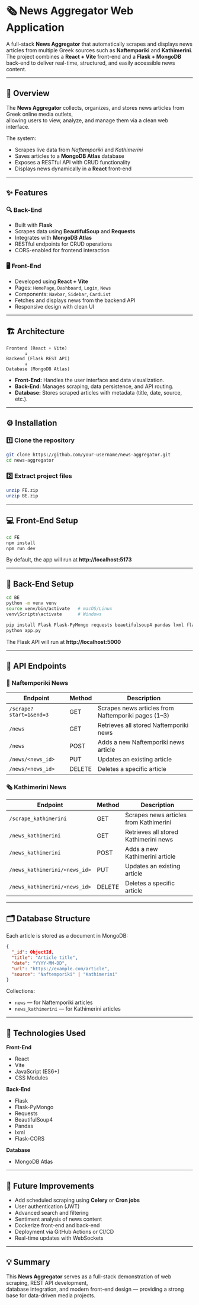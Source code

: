 # 🗞️ News Aggregator Web Application

A full-stack **News Aggregator** that automatically scrapes and displays news articles from multiple Greek sources such as **Naftemporiki** and **Kathimerini**.  
The project combines a **React + Vite** front-end and a **Flask + MongoDB** back-end to deliver real-time, structured, and easily accessible news content.

---

## 🧠 Overview

The **News Aggregator** collects, organizes, and stores news articles from Greek online media outlets,  
allowing users to view, analyze, and manage them via a clean web interface.

The system:
- Scrapes live data from *Naftemporiki* and *Kathimerini*
- Saves articles to a **MongoDB Atlas** database
- Exposes a RESTful API with CRUD functionality
- Displays news dynamically in a **React** front-end

---

## ✨ Features

### 🔍 Back-End
- Built with **Flask**
- Scrapes data using **BeautifulSoup** and **Requests**
- Integrates with **MongoDB Atlas**
- RESTful endpoints for CRUD operations
- CORS-enabled for frontend interaction

### 🖥️ Front-End
- Developed using **React + Vite**
- Pages: `HomePage`, `Dashboard`, `Login`, `News`
- Components: `Navbar`, `Sidebar`, `CardList`
- Fetches and displays news from the backend API
- Responsive design with clean UI

---

## 🏗️ Architecture

```
Frontend (React + Vite)
       ↓
Backend (Flask REST API)
       ↓
Database (MongoDB Atlas)
```

- **Front-End:** Handles the user interface and data visualization.  
- **Back-End:** Manages scraping, data persistence, and API routing.  
- **Database:** Stores scraped articles with metadata (title, date, source, etc.).

---

## ⚙️ Installation

### 1️⃣ Clone the repository
```bash
git clone https://github.com/your-username/news-aggregator.git
cd news-aggregator
```

### 2️⃣ Extract project files
```bash
unzip FE.zip
unzip BE.zip
```

---

## 💻 Front-End Setup

```bash
cd FE
npm install
npm run dev
```

By default, the app will run at **http://localhost:5173**

---

## 🧠 Back-End Setup

```bash
cd BE
python -m venv venv
source venv/bin/activate   # macOS/Linux
venv\Scripts\activate      # Windows

pip install Flask Flask-PyMongo requests beautifulsoup4 pandas lxml flask-cors
python app.py
```

The Flask API will run at **http://localhost:5000**

---

## 🔌 API Endpoints

### 📰 Naftemporiki News

| Endpoint | Method | Description |
|-----------|--------|-------------|
| `/scrape?start=1&end=3` | GET | Scrapes news articles from Naftemporiki pages (1–3) |
| `/news` | GET | Retrieves all stored Naftemporiki news |
| `/news` | POST | Adds a new Naftemporiki news article |
| `/news/<news_id>` | PUT | Updates an existing article |
| `/news/<news_id>` | DELETE | Deletes a specific article |

### 🗞️ Kathimerini News

| Endpoint | Method | Description |
|-----------|--------|-------------|
| `/scrape_kathimerini` | GET | Scrapes news articles from Kathimerini |
| `/news_kathimerini` | GET | Retrieves all stored Kathimerini news |
| `/news_kathimerini` | POST | Adds a new Kathimerini article |
| `/news_kathimerini/<news_id>` | PUT | Updates an existing article |
| `/news_kathimerini/<news_id>` | DELETE | Deletes a specific article |

---

## 🗂️ Database Structure

Each article is stored as a document in MongoDB:

```json
{
  "_id": ObjectId,
  "title": "Article title",
  "date": "YYYY-MM-DD",
  "url": "https://example.com/article",
  "source": "Naftemporiki" | "Kathimerini"
}
```

Collections:
- `news` — for Naftemporiki articles  
- `news_kathimerini` — for Kathimerini articles

---

## 🧩 Technologies Used

**Front-End**
- React
- Vite
- JavaScript (ES6+)
- CSS Modules

**Back-End**
- Flask
- Flask-PyMongo
- Requests
- BeautifulSoup4
- Pandas
- lxml
- Flask-CORS

**Database**
- MongoDB Atlas

---

## 🚀 Future Improvements

- Add scheduled scraping using **Celery** or **Cron jobs**
- User authentication (JWT)
- Advanced search and filtering
- Sentiment analysis of news content
- Dockerize front-end and back-end
- Deployment via GitHub Actions or CI/CD
- Real-time updates with WebSockets

---

## 💡 Summary

This **News Aggregator** serves as a full-stack demonstration of web scraping, REST API development,  
database integration, and modern front-end design — providing a strong base for data-driven media projects.
